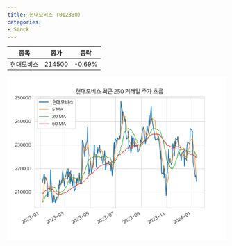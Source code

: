```yaml
---
title: 현대모비스 (012330)
categories:
- Stock
---
```


|종목|종가|등락|
|----|----|----|
|현대모비스|214500|-0.69%|

<!-- more -->

![012330](/assets/images/stock/012330.png)